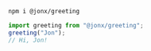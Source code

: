 ```sh
npm i @jonx/greeting
```

```js
import greeting from "@jonx/greeting";
greeting("Jon");
// Hi, Jon!
```
